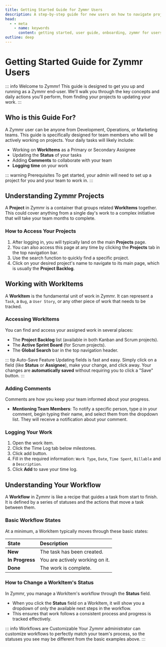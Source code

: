 ```yaml
---
title: Getting Started Guide for Zymmr Users
description: A step-by-step guide for new users on how to navigate projects, work on tasks, and collaborate with your team in Zymmr.
head:
  - - meta
    - name: keywords
      content: getting started, user guide, onboarding, zymmr for users, new user guide
outline: deep
---
```


# Getting Started Guide for Zymmr Users

::: info Welcome to Zymmr!
This guide is designed to get you up and running as a Zymmr end-user. We'll walk you through the key concepts and daily actions you'll perform, from finding your projects to updating your work.
:::

## Who is this Guide For?

A Zymmr user can be anyone from Development, Operations, or Marketing teams. This guide is specifically designed for team members who will be actively working on projects. Your daily tasks will likely include:

-   Working on **WorkItems** as a Primary or Secondary Assignee
-   Updating the **Status** of your tasks
-   Adding **Comments** to collaborate with your team
-   **Logging time** on your work

::: warning Prerequisites
To get started, your admin will need to set up a project for you and your team to work in.
:::

## Understanding Zymmr Projects

A **Project** in Zymmr is a container that groups related **WorkItems** together. This could cover anything from a single day's work to a complex initiative that will take your team months to complete.

### How to Access Your Projects
1.  After logging in, you will typically land on the main **Projects** page.
2.  You can also access this page at any time by clicking the **Projects** tab in the top navigation bar.
3.  Use the search function to quickly find a specific project.
4.  Click on your desired project's name to navigate to its main page, which is usually the **Project Backlog**.

## Working with WorkItems

A **WorkItem** is the fundamental unit of work in Zymmr. It can represent a `Task`, a `Bug`, a `User Story`, or any other piece of work that needs to be tracked.

### Accessing WorkItems
You can find and access your assigned work in several places:
-   The **Project Backlog** list (available in both Kanban and Scrum projects).
-   The **Active Sprint Board** (for Scrum projects).
-   The **Global Search** bar in the top navigation header.


::: tip Auto-Save Feature
Updating fields is fast and easy. Simply click on a field (like **Status** or **Assignee**), make your change, and click away. Your changes are **automatically saved** without requiring you to click a "Save" button.
:::

### Adding Comments
Comments are how you keep your team informed about your progress.
-   **Mentioning Team Members**: To notify a specific person, type `@` in your comment, begin typing their name, and select them from the dropdown list. They will receive a notification about your comment.

### Logging Your Work
1.  Open the work item.
2.  Click the Time Log tab below milestones.
3.  Click add button.
4.  Fill in the required information: `Work Type`, `Date`, `Time Spent`, `Billable` and a `Description`.
5.  Click **Add** to save your time log.

## Understanding Your Workflow

A **Workflow** in Zymmr is like a recipe that guides a task from start to finish. It is defined by a series of statuses and the actions that move a task between them.

### Basic Workflow States
At a minimum, a WorkItem typically moves through these basic states:

| State         | Description                     |
| :------------ | :------------------------------ |
| **New**       | The task has been created.      |
| **In Progress**| You are actively working on it. |
| **Done**        | The work is complete.           |

### How to Change a WorkItem's Status
In Zymmr, you manage a WorkItem's workflow through the **Status** field.
-   When you click the **Status** field on a WorkItem, it will show you a dropdown of only the available next steps in the workflow.
-   This ensures that work follows a consistent process and progress is tracked effectively.

::: info Workflows are Customizable
Your Zymmr administrator can customize workflows to perfectly match your team's process, so the statuses you see may be different from the basic examples above.
:::